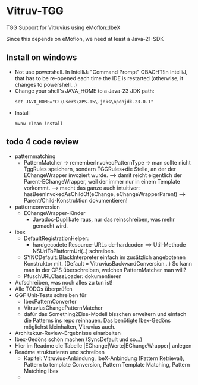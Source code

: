 # Vitruv-TGG
TGG Support for Vitruvius using eMoflon::IbeX

Since this depends on eMoflon, we need at least a Java-21-SDK

## Install on windows

* Not use powershell. In IntelliJ: "Command Prompt"
  OBACHT!In IntelliJ, that has to be re-opened each time the IDE is restarted (otherwise, it changes to powershell...)
* Change your shell's JAVA_HOME to a Java-23 JDK path:
    ```
    set JAVA_HOME="C:\Users\XPS-15\.jdks\openjdk-23.0.1"
    ```
* Install
    ```
    mvnw clean install
    ```
## todo 4 code review
* patternmatching
  * PatternMatcher -> rememberInvokedPatternType -> man sollte nicht TggRules speichern, sondern TGGRules+die Stelle, an der der EChangeWrapper invoziert wurde. 
    --> damit reicht eigentlich der Parent-EChangeWrapper, weil der immer nur in einem Template vorkommt.
    --> macht das ganze auch intuitiver: hasBeenInvokedAsChildOf(eChange, eChangeWrapperParent)
    --> Parent/Child-Konstruktion dokumentieren!
* patternconversion
  * EChangeWrapper-Kinder
    * Javadoc-Duplikate raus, nur das reinschreiben, was mehr gemacht wird.
* ibex
  * DefaultRegistrationHelper:
    * hardgecodete Resource-URLs de-hardcoden ==> Util-Methode NSUriToPlatformUri(..) schreiben.
  * SYNCDefault: BlackInterpreter einfach im zusätzlich angebotenen Konstruktor mit. (Default = VitruviusBackwardConversion...) So kann man in der CPS überschreiben, welchen PatternMatcher man will?
  * PfuschURLClassLoader: dokumentieren
* Aufschreiben, was noch alles zu tun ist!
* Alle TODOs überprüfen
* GGF Unit-Tests schreiben für
  * IbexPatternConverter
  * VitruviusChangePatternMatcher
  * dafür das Something2Else-Modell bisschen erweitern und einfach die Patterns ins repo reinhauen. Das benötigte Ibex-Gedöns möglichst kleinhalten, Vitruvius auch.
* Architektur-Review-Ergebnisse einarbeiten
* Ibex-Gedöns schön machen (SyncDefault und so...)
* Hier im Readme die Tabelle |EChange|Werte|EChangeWrapper| anlegen
* Readme strukturieren und schreiben
  * Kapitel: Vitruvius-Anbindung, IbeX-Anbindung (Pattern Retrieval), Pattern to template Conversion, Pattern Template Matching, Pattern Matching Ibex
  * 
